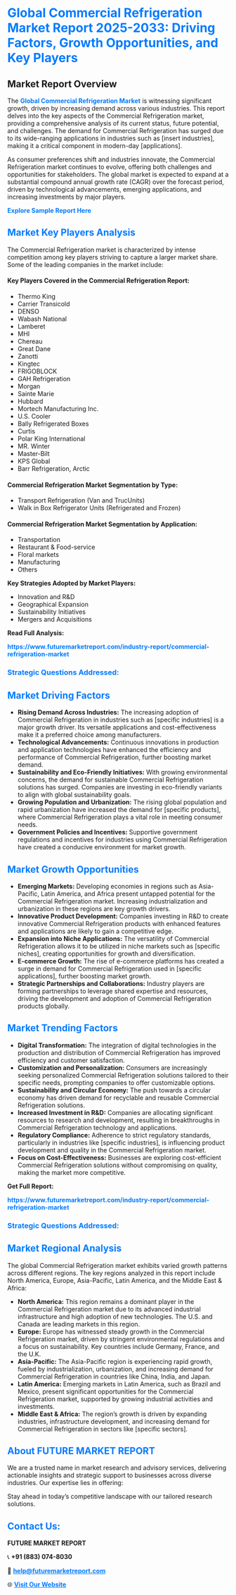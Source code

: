 <h1 style="color: #007BFF;">Global Commercial Refrigeration Market Report 2025-2033: Driving Factors, Growth Opportunities, and Key Players</h1>

<section id="overview">
<h2>Market Report Overview</h2>
<p>The <a href="https://www.futuremarketreport.com/industry-report/commercial-refrigeration-market" style="color: #007BFF; text-decoration: none;"><strong>Global Commercial Refrigeration Market</strong></a> is witnessing significant growth, driven by increasing demand across various industries. This report delves into the key aspects of the Commercial Refrigeration market, providing a comprehensive analysis of its current status, future potential, and challenges. The demand for Commercial Refrigeration has surged due to its wide-ranging applications in industries such as [insert industries], making it a critical component in modern-day [applications].</p>
<p>As consumer preferences shift and industries innovate, the Commercial Refrigeration market continues to evolve, offering both challenges and opportunities for stakeholders. The global market is expected to expand at a substantial compound annual growth rate (CAGR) over the forecast period, driven by technological advancements, emerging applications, and increasing investments by major players.</p>
</section>

<section id="overview">
<p><a href="https://www.futuremarketreport.com/request-sample/reportId=90195" style="color: #007BFF; text-decoration: none;"><strong>Explore Sample Report Here</strong></a></p>
</section>

<section id="key-players">
<h2 style="color: #007BFF;">Market Key Players Analysis</h2>
<p>The Commercial Refrigeration market is characterized by intense competition among key players striving to capture a larger market share. Some of the leading companies in the market include:</p>
<h4>Key Players Covered in the Commercial Refrigeration Report:</h4>
<ul><li>Thermo King</li><li>Carrier Transicold</li><li>DENSO</li><li>Wabash National</li><li>Lamberet</li><li>MHI</li><li>Chereau</li><li>Great Dane</li><li>Zanotti</li><li>Kingtec</li><li>FRIGOBLOCK</li><li>GAH Refrigeration</li><li>Morgan</li><li>Sainte Marie</li><li>Hubbard</li><li>Mortech Manufacturing Inc.</li><li>U.S. Cooler</li><li>Bally Refrigerated Boxes</li><li>Curtis</li><li>Polar King International</li><li>MR. Winter</li><li>Master-Bilt</li><li>KPS Global</li><li>Barr Refrigeration, Arctic</li></ul>
<h4>Commercial Refrigeration Market Segmentation by Type:</h4>
<ul><li>Transport Refrigeration (Van and TrucUnits)</li><li>Walk in Box Refrigerator Units (Refrigerated and Frozen)</li></ul>

<h4>Commercial Refrigeration Market Segmentation by Application:</h4>
<ul><li>Transportation</li><li>Restaurant &amp; Food-service</li><li>Floral markets</li><li>Manufacturing</li><li>Others</li></ul>
<p><strong>Key Strategies Adopted by Market Players:</strong></p>
<ul>
<li>Innovation and R&D</li>
<li>Geographical Expansion</li>
<li>Sustainability Initiatives</li>
<li>Mergers and Acquisitions</li>
</ul>
</section>

<section>
<p><strong>Read Full Analysis: </strong></p><a href="https://www.futuremarketreport.com/industry-report/commercial-refrigeration-market" style="color: #007BFF; text-decoration: none;"><strong>https://www.futuremarketreport.com/industry-report/commercial-refrigeration-market</strong></a>
<h3 style="color: #007BFF;">Strategic Questions Addressed:</h3>
</section>

<section id="driving-factors">
<h2 style="color: #007BFF;">Market Driving Factors</h2>
<ul>
<li><strong>Rising Demand Across Industries:</strong> The increasing adoption of Commercial Refrigeration in industries such as [specific industries] is a major growth driver. Its versatile applications and cost-effectiveness make it a preferred choice among manufacturers.</li>
<li><strong>Technological Advancements:</strong> Continuous innovations in production and application technologies have enhanced the efficiency and performance of Commercial Refrigeration, further boosting market demand.</li>
<li><strong>Sustainability and Eco-Friendly Initiatives:</strong> With growing environmental concerns, the demand for sustainable Commercial Refrigeration solutions has surged. Companies are investing in eco-friendly variants to align with global sustainability goals.</li>
<li><strong>Growing Population and Urbanization:</strong> The rising global population and rapid urbanization have increased the demand for [specific products], where Commercial Refrigeration plays a vital role in meeting consumer needs.</li>
<li><strong>Government Policies and Incentives:</strong> Supportive government regulations and incentives for industries using Commercial Refrigeration have created a conducive environment for market growth.</li>
</ul>
</section>

<section id="growth-opportunities">
<h2 style="color: #007BFF;">Market Growth Opportunities</h2>
<ul>
<li><strong>Emerging Markets:</strong> Developing economies in regions such as Asia-Pacific, Latin America, and Africa present untapped potential for the Commercial Refrigeration market. Increasing industrialization and urbanization in these regions are key growth drivers.</li>
<li><strong>Innovative Product Development:</strong> Companies investing in R&D to create innovative Commercial Refrigeration products with enhanced features and applications are likely to gain a competitive edge.</li>
<li><strong>Expansion into Niche Applications:</strong> The versatility of Commercial Refrigeration allows it to be utilized in niche markets such as [specific niches], creating opportunities for growth and diversification.</li>
<li><strong>E-commerce Growth:</strong> The rise of e-commerce platforms has created a surge in demand for Commercial Refrigeration used in [specific applications], further boosting market growth.</li>
<li><strong>Strategic Partnerships and Collaborations:</strong> Industry players are forming partnerships to leverage shared expertise and resources, driving the development and adoption of Commercial Refrigeration products globally.</li>
</ul>
</section>

<section id="trending-factors">
<h2 style="color: #007BFF;">Market Trending Factors</h2>
<ul>
<li><strong>Digital Transformation:</strong> The integration of digital technologies in the production and distribution of Commercial Refrigeration has improved efficiency and customer satisfaction.</li>
<li><strong>Customization and Personalization:</strong> Consumers are increasingly seeking personalized Commercial Refrigeration solutions tailored to their specific needs, prompting companies to offer customizable options.</li>
<li><strong>Sustainability and Circular Economy:</strong> The push towards a circular economy has driven demand for recyclable and reusable Commercial Refrigeration solutions.</li>
<li><strong>Increased Investment in R&D:</strong> Companies are allocating significant resources to research and development, resulting in breakthroughs in Commercial Refrigeration technology and applications.</li>
<li><strong>Regulatory Compliance:</strong> Adherence to strict regulatory standards, particularly in industries like [specific industries], is influencing product development and quality in the Commercial Refrigeration market.</li>
<li><strong>Focus on Cost-Effectiveness:</strong> Businesses are exploring cost-efficient Commercial Refrigeration solutions without compromising on quality, making the market more competitive.</li>
</ul>
</section>

<section>
<p><strong>Get Full Report: </strong></p><a href="https://www.futuremarketreport.com/industry-report/commercial-refrigeration-market" style="color: #007BFF; text-decoration: none;"><strong>https://www.futuremarketreport.com/industry-report/commercial-refrigeration-market</strong></a>
<h3 style="color: #007BFF;">Strategic Questions Addressed:</h3>
</section>


<section id="regional-analysis">
<h2 style="color: #007BFF;">Market Regional Analysis</h2>
<p>The global Commercial Refrigeration market exhibits varied growth patterns across different regions. The key regions analyzed in this report include North America, Europe, Asia-Pacific, Latin America, and the Middle East & Africa:</p>
<ul>
<li><strong>North America:</strong> This region remains a dominant player in the Commercial Refrigeration market due to its advanced industrial infrastructure and high adoption of new technologies. The U.S. and Canada are leading markets in this region.</li>
<li><strong>Europe:</strong> Europe has witnessed steady growth in the Commercial Refrigeration market, driven by stringent environmental regulations and a focus on sustainability. Key countries include Germany, France, and the U.K.</li>
<li><strong>Asia-Pacific:</strong> The Asia-Pacific region is experiencing rapid growth, fueled by industrialization, urbanization, and increasing demand for Commercial Refrigeration in countries like China, India, and Japan.</li>
<li><strong>Latin America:</strong> Emerging markets in Latin America, such as Brazil and Mexico, present significant opportunities for the Commercial Refrigeration market, supported by growing industrial activities and investments.</li>
<li><strong>Middle East & Africa:</strong> The region’s growth is driven by expanding industries, infrastructure development, and increasing demand for Commercial Refrigeration in sectors like [specific sectors].</li>
</ul>
</section>

<footer>
<h2 style="color: #007BFF;">About FUTURE MARKET REPORT</h2>
<p>We are a trusted name in market research and advisory services, delivering actionable insights and strategic support to businesses across diverse industries. Our expertise lies in offering:</p>

<p>Stay ahead in today’s competitive landscape with our tailored research solutions.</p>

<h2 style="color: #007BFF;">Contact Us:</h2>
<p><strong>FUTURE MARKET REPORT</strong></p>
<p>📞 <strong>+91 (883) 074-8030</strong></p>
<p>📧 <strong><a href="mailto:help@futuremarketreport.com" style="color: #007BFF;">help@futuremarketreport.com</a></strong></p>
<p>🌐 <strong><a href="https://www.futuremarketreport.com/" style="color: #007BFF;">Visit Our Website</a></strong></p>
</footer>
